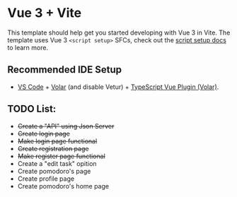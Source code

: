# Vue 3 + Vite

This template should help get you started developing with Vue 3 in Vite. The template uses Vue 3 `<script setup>` SFCs, check out the [script setup docs](https://v3.vuejs.org/api/sfc-script-setup.html#sfc-script-setup) to learn more.

## Recommended IDE Setup

- [VS Code](https://code.visualstudio.com/) + [Volar](https://marketplace.visualstudio.com/items?itemName=Vue.volar) (and disable Vetur) + [TypeScript Vue Plugin (Volar)](https://marketplace.visualstudio.com/items?itemName=Vue.vscode-typescript-vue-plugin).

## TODO List:
- ~~Create a "API" using Json Server~~
- ~~Create login page~~
- ~~Make login page functional~~
- ~~Create registration page~~
- ~~Make register page functional~~
- Create a "edit task" opition
- Create pomodoro's page
- Create profile page
- Create pomodoro's home page
